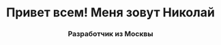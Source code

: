<div id="header" align="center">
  <h1>Привет всем! Меня зовут Николай</h1>
  <h3>Разработчик из Москвы</h3>
</div>
<!--
**NionNet2020/NionNet2020** is a ✨ _special_ ✨ repository because its `README.md` (this file) appears on your GitHub profile.

Here are some ideas to get you started:

- 🔭 I’m currently working on ...
- 🌱 I’m currently learning ...
- 👯 I’m looking to collaborate on ...
- 🤔 I’m looking for help with ...
- 💬 Ask me about ...
- 📫 How to reach me: ...
- 😄 Pronouns: ...
- ⚡ Fun fact: ...
-->
